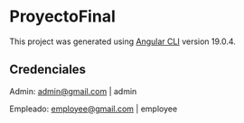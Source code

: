 # ProyectoFinal

This project was generated using [Angular CLI](https://github.com/angular/angular-cli) version 19.0.4.

## Credenciales

Admin: admin@gmail.com | admin

Empleado: employee@gmail.com | employee
